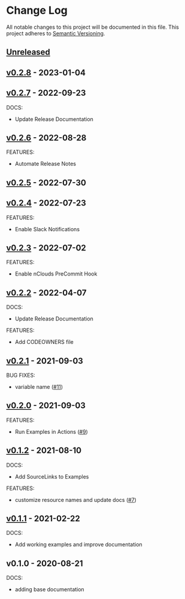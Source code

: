 # Change Log

All notable changes to this project will be documented in this file.
This project adheres to [Semantic Versioning](http://semver.org/).

<a name="unreleased"></a>
## [Unreleased]



<a name="v0.2.8"></a>
## [v0.2.8] - 2023-01-04



<a name="v0.2.7"></a>
## [v0.2.7] - 2022-09-23
DOCS:
- Update Release Documentation


<a name="v0.2.6"></a>
## [v0.2.6] - 2022-08-28
FEATURES:
- Automate Release Notes


<a name="v0.2.5"></a>
## [v0.2.5] - 2022-07-30



<a name="v0.2.4"></a>
## [v0.2.4] - 2022-07-23
FEATURES:
- Enable Slack Notifications


<a name="v0.2.3"></a>
## [v0.2.3] - 2022-07-02
FEATURES:
- Enable nClouds PreCommit Hook


<a name="v0.2.2"></a>
## [v0.2.2] - 2022-04-07
DOCS:
- Update Release Documentation

FEATURES:
- Add CODEOWNERS file


<a name="v0.2.1"></a>
## [v0.2.1] - 2021-09-03
BUG FIXES:
- variable name ([#11](https://github.com/nclouds/terraform-aws-security-group/issues/11))


<a name="v0.2.0"></a>
## [v0.2.0] - 2021-09-03
FEATURES:
- Run Examples in Actions ([#9](https://github.com/nclouds/terraform-aws-security-group/issues/9))


<a name="v0.1.2"></a>
## [v0.1.2] - 2021-08-10
DOCS:
- Add SourceLinks to Examples

FEATURES:
- customize resource names and update docs ([#7](https://github.com/nclouds/terraform-aws-security-group/issues/7))


<a name="v0.1.1"></a>
## [v0.1.1] - 2021-02-22
DOCS:
- Add working examples and improve documentation


<a name="v0.1.0"></a>
## v0.1.0 - 2020-08-21
DOCS:
- adding base documentation


[Unreleased]: https://github.com/nclouds/terraform-aws-security-group/compare/v0.2.8...HEAD
[v0.2.8]: https://github.com/nclouds/terraform-aws-security-group/compare/v0.2.7...v0.2.8
[v0.2.7]: https://github.com/nclouds/terraform-aws-security-group/compare/v0.2.6...v0.2.7
[v0.2.6]: https://github.com/nclouds/terraform-aws-security-group/compare/v0.2.5...v0.2.6
[v0.2.5]: https://github.com/nclouds/terraform-aws-security-group/compare/v0.2.4...v0.2.5
[v0.2.4]: https://github.com/nclouds/terraform-aws-security-group/compare/v0.2.3...v0.2.4
[v0.2.3]: https://github.com/nclouds/terraform-aws-security-group/compare/v0.2.2...v0.2.3
[v0.2.2]: https://github.com/nclouds/terraform-aws-security-group/compare/v0.2.1...v0.2.2
[v0.2.1]: https://github.com/nclouds/terraform-aws-security-group/compare/v0.2.0...v0.2.1
[v0.2.0]: https://github.com/nclouds/terraform-aws-security-group/compare/v0.1.2...v0.2.0
[v0.1.2]: https://github.com/nclouds/terraform-aws-security-group/compare/v0.1.1...v0.1.2
[v0.1.1]: https://github.com/nclouds/terraform-aws-security-group/compare/v0.1.0...v0.1.1
